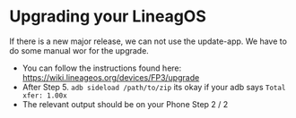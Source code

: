 # Upgrading your LineagOS
If there is a new major release, we can not use the update-app. We have to do some manual wor for the upgrade.

* You can follow the instructions found here: https://wiki.lineageos.org/devices/FP3/upgrade
* After Step 5. `adb sideload /path/to/zip` its okay if your adb says `Total xfer: 1.00x`
* The relevant output should be on your Phone Step 2 / 2
